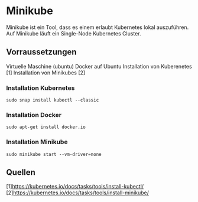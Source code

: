 # Minikube
Minikube ist ein Tool, dass es einem erlaubt Kubernetes lokal auszuführen. Auf Minikube läuft ein Single-Node Kubernetes Cluster.

## Vorraussetzungen

Virtuelle Maschine (ubuntu)
Docker auf Ubuntu
Installation von Kuberenetes [1]
Installation von Minikubes [2]

### Installation Kubernetes

    sudo snap install kubectl --classic

### Installation Docker

    sudo apt-get install docker.io
### Installation Minikube

    sudo minikube start --vm-driver=none

## Quellen
[1]https://kubernetes.io/docs/tasks/tools/install-kubectl/  
[2]https://kubernetes.io/docs/tasks/tools/install-minikube/  
